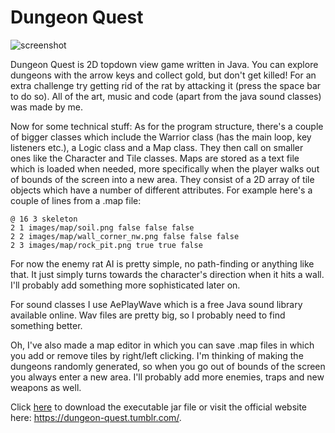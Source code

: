 Dungeon Quest
======

![screenshot](http://i.imgur.com/iJugShH.png)

Dungeon Quest is 2D topdown view game written in Java. You can explore dungeons with the arrow keys and collect gold, but don't get killed! For an extra challenge try getting rid of the rat by attacking it (press the space bar to do so). All of the art, music and code (apart from the java sound classes) was made by me.

Now for some technical stuff: As for the program structure, there's a couple of bigger classes which include the Warrior class (has the main loop, key listeners etc.), a Logic class and a Map class. They then call on smaller ones like the Character and Tile classes. Maps are stored as a text file which is loaded when needed, more specifically when the player walks out of bounds of the screen into a new area. They consist of a 2D array of tile objects which have a number of different attributes. For example here's a couple of lines from a .map file:

    @ 16 3 skeleton
    2 1 images/map/soil.png false false false
    2 2 images/map/wall_corner_nw.png false false false
    2 3 images/map/rock_pit.png true true false
    
For now the enemy rat AI is pretty simple, no path-finding or anything like that. It just simply turns towards the character's direction when it hits a wall. I'll probably add something more sophisticated later on.

For sound classes I use AePlayWave which is a free Java sound library available online. Wav files are pretty big, so I probably need to find something better.

Oh, I've also made a map editor in which you can save .map files in which you add or remove tiles by right/left clicking. I'm thinking of making the dungeons randomly generated, so when you go out of bounds of the screen you always enter a new area. I'll probably add more enemies, traps and new weapons as well.

Click [here](https://raw.githubusercontent.com/igorp/dungeonquest/master/dungeon_quest.zip) to download the executable jar file or visit the official website here: https://dungeon-quest.tumblr.com/.
